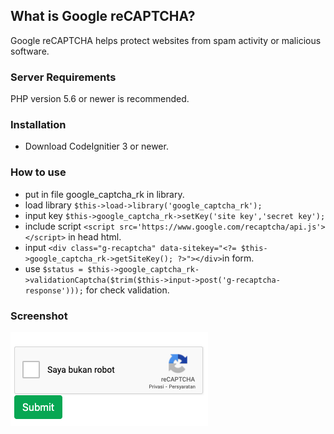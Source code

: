 ## What is Google reCAPTCHA?

Google reCAPTCHA helps protect websites from spam activity or malicious software.

### Server Requirements

PHP version 5.6 or newer is recommended.

### Installation

- Download CodeIgnitier 3 or newer.

### How to use

- put in file google_captcha_rk in library.
- load library `$this->load->library('google_captcha_rk');`
- input key `$this->google_captcha_rk->setKey('site key','secret key');`
- include script `<script src='https://www.google.com/recaptcha/api.js'></script>` in head html.
- input `<div class="g-recaptcha" data-sitekey="<?= $this->google_captcha_rk->getSiteKey(); ?>"></div>`in form.
- use `$status = $this->google_captcha_rk->validationCaptcha($trim($this->input->post('g-recaptcha-response')));` for check validation.

### Screenshot
![Alt text](https://github.com/wawandx/google_recaptcha_rk/blob/master/screenshot/ss.png?raw=true "reCaptcha")
